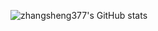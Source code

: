 ![zhangsheng377's GitHub stats](https://github-readme-stats.vercel.app/api?username=zhangsheng377&show_icons=true&count_private=true&theme=merko)

<!--
**zhangsheng377/zhangsheng377** is a ✨ _special_ ✨ repository because its `README.md` (this file) appears on your GitHub profile.

Here are some ideas to get you started:

- 🔭 I’m currently working on ...
- 🌱 I’m currently learning ...
- 👯 I’m looking to collaborate on ...
- 🤔 I’m looking for help with ...
- 💬 Ask me about ...
- 📫 How to reach me: ...
- 😄 Pronouns: ...
- ⚡ Fun fact: ...
-->
